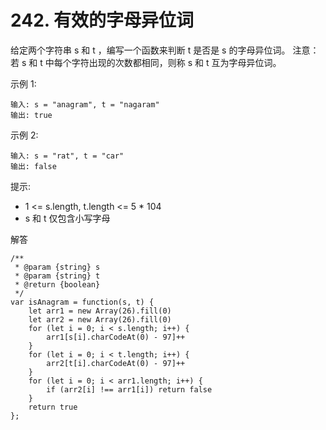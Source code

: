 ﻿# 242. 有效的字母异位词
给定两个字符串 s 和 t ，编写一个函数来判断 t 是否是 s 的字母异位词。
注意：若 s 和 t 中每个字符出现的次数都相同，则称 s 和 t 互为字母异位词。

示例 1:

    输入: s = "anagram", t = "nagaram"
    输出: true

示例 2:

    输入: s = "rat", t = "car"
    输出: false

提示:

 - 1 <= s.length, t.length <= 5 * 104
 - s 和 t 仅包含小写字母
 
解答

    /**
     * @param {string} s
     * @param {string} t
     * @return {boolean}
     */
    var isAnagram = function(s, t) {
        let arr1 = new Array(26).fill(0)
        let arr2 = new Array(26).fill(0)
        for (let i = 0; i < s.length; i++) {
            arr1[s[i].charCodeAt(0) - 97]++
        }
        for (let i = 0; i < t.length; i++) {
            arr2[t[i].charCodeAt(0) - 97]++
        }
        for (let i = 0; i < arr1.length; i++) {
            if (arr2[i] !== arr1[i]) return false
        }
        return true
    };